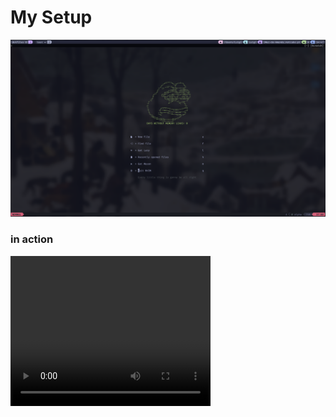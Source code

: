 # My Setup

<p align="center">
	<img src="images/setup.png">
</p>

### in action
<video width="320" height="240" controls>
  <source src="images/setup-video.mp4" type="video/mp4">
</video>
